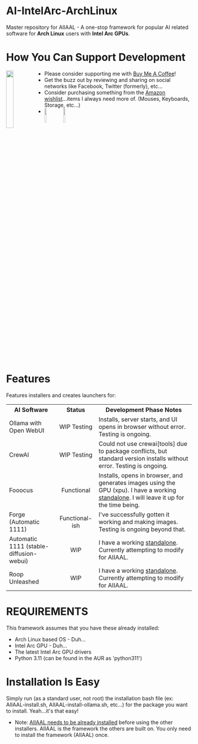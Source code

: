 # AI-IntelArc-ArchLinux
Master repository for AIIAAL - A one-stop framework for popular AI related software for **Arch Linux** users with **Intel Arc GPUs**.  

# How You Can Support Development  

[<img align="left" width="20%" src="https://media.giphy.com/media/hXMGQqJFlIQMOjpsKC/giphy.gif">](https://bmc.link/OCD_Insomniac)  

*    Please consider supporting me with [Buy Me A Coffee](https://bmc.link/OCD_Insomniac)!
*    Get the buzz out by reviewing and sharing on social networks like Facebook, Twitter (formerly), etc...
*    Consider purchasing something from the [Amazon wishlist](https://www.amazon.com/hz/wishlist/ls/25OBUY6VTN1C8?ref_=wl_share)...items I always need more of. (Mouses, Keyboards, Storage, etc...)
*    [<img align="left" width="10%" src="https://m.media-amazon.com/images/I/41CMZ4XoAJL._SS135_.jpg">](https://www.amazon.com/hz/wishlist/ls/25OBUY6VTN1C8?ref_=wl_share) [<img align="left" width="10%" src="https://i.etsystatic.com/49605844/r/il/d7369b/5752403283/il_640xN.5752403283_m6wa.jpg">](https://www.etsy.com/shop/JTGreshamExclusives)
<br clear="left"/>

# Features
Features installers and creates launchers for:
  
<table>
  <tr>
    <th>AI Software</th>
    <th>Status</th>
    <th>Development Phase Notes</th>
  </tr>
  <tr>
    <td>Ollama with Open WebUI</td>
    <td align="center">WIP Testing</td>
    <td>Installs, server starts, and UI opens in browser without error. Testing is ongoing.</td>
  </tr>
  <tr>
    <td>CrewAI</td>
    <td align="center">WIP Testing</td>
    <td>Could not use crewai[tools] due to package conflicts, but standard version installs without error. Testing is ongoing.</td>
  </tr>
    <tr>
    <td>Fooocus</td>
    <td align="center">Functional</td>
    <td>Installs, opens in browser, and generates images using the GPU (xpu). I have a working <a href="https://github.com/JT-Gresham/Fooocus-IntelArc-ArchLinux">standalone</a>. I will leave it up for the time being.</td>
  </tr>
    <tr>
    <td>Forge (Automatic 1111)</td>
    <td align="center">Functional-ish</td>
    <td>I've successfully gotten it working and making images. Testing is ongoing beyond that.</td>
  </tr>
  <tr>
    <td>Automatic 1111 (stable-diffusion-webui)</td>
    <td align="center">WIP</td>
    <td>I have a working <a href="https://github.com/JT-Gresham/Auto1111-IntelArc-ArchLinux">standalone</a>. Currently attempting to modify for AIIAAL.</td>
  </tr>
  <tr>
    <td>Roop Unleashed</td>
    <td align="center">WIP</td>
    <td>I have a working <a href="https://github.com/JT-Gresham/roopUL-IntelArc-ArchLinux">standalone</a>. Currently attempting to modify for AIIAAL.</td>
  </tr>
</table> 
  
# REQUIREMENTS
This framework assumes that you have these already installed:
*    Arch Linux based OS - Duh...
*    Intel Arc GPU - Duh...
*    The latest Intel Arc GPU drivers
*    Python 3.11 (can be found in the AUR as 'python311')
  
# Installation Is Easy
Simply run (as a standard user, not root) the installation bash file (ex: AIIAAL-install.sh, AIIAAL-install-ollama.sh, etc...) for the package you want to install.  Yeah...it's that easy!
*    Note: [AIIAAL needs to be already installed](https://github.com/JT-Gresham/AI-IntelArc-ArchLinux/blob/main/AIIAAL-install.sh) before using the other installers. AIIAAL is the framework the others are built on. You only need to install the framework (AIIAAL) once.
  
